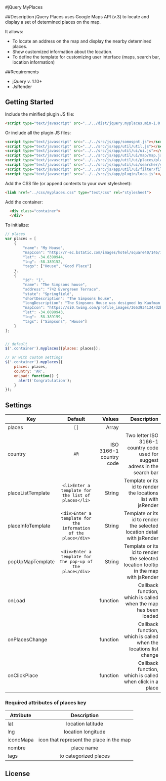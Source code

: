 #jQuery MyPlaces

##Description
jQuery Places uses Google Maps API (v.3) to locate and display a set of determined places on the map.

It allows:
* To locate an address on the map and display the nearby determined places.
* Show customized information about the location.
* To define the template for customizing user interface (maps, search bar, location information)

##Requirements
* jQuery v. 1.10+
* JsRender

## Getting Started

Include the minified plugin JS file:

```html
<script type="text/javascript" src="../../dist/jquery.myplaces.min-1.0.js"></script>
```

Or include all the plugin JS files:

```html
<script type="text/javascript" src="../../src/js/app/somospnt.js"></script>
<script type="text/javascript" src="../../src/js/app/util/util.js"></script>
<script type="text/javascript" src="../../src/js/app/util/ui/ui.js"></script>
<script type="text/javascript" src="../../src/js/app/util/ui/map/map.js"></script>
<script type="text/javascript" src="../../src/js/app/util/ui/places/places.js"></script>
<script type="text/javascript" src="../../src/js/app/util/ui/searcher/searcher.js"></script>
<script type="text/javascript" src="../../src/js/app/util/ui/filter/filter.js"></script>
<script type="text/javascript" src="../../src/js/app/plugin/loca.js"></script>
```



Add the CSS file (or append contents to your own stylesheet):

```html
<link href="../css/myplaces.css" type="text/css" rel="stylesheet">
```

Add the container:
```html
  <div class="container">
  </div>
```
To initialize:

```javascript
// places
var places = [
    {
        "name": "My House",
        "mapIcon": "http://r-ec.bstatic.com/images/hotel/square40/146/14694220.jpg",
        "lat": -34.6390944,
        "lng": -58.389152,
        "tags": ["House", "Good Place"]
    },
    {
        "id": "1",
        "name": "The Simpsons house",
        "address": "742 Evergreen Terrace",
        "state": "Springfield",
        "shortDescription": "The Simpsons house",
        "longDescription": "The Simpsons House was designed by Kaufman and Broad homebuilders",
        "mapIcon": "https://si0.twimg.com/profile_images/3663934134/d2b2a7fcacec55ba63c06474d10de385_normal.jpeg",
        "lat": -34.6090943,
        "lng": -58.389159,
        "tags": ["Simpsons", "House"]
    }
];


// default
$('.container').myplaces({places: places});

// or with custom settings
$('.container').myplaces({
    places: places,
    country: 'AR',
    onLoad: function() {
      alert('Congratulation');
    }
});
```

## Settings

| Key            | Default       | Values                     |  Description                                     |
| ---------------|:-------------:|---------------------------:|-------------------------------------------------:|
| places            | `[]`                                                           | Array                   |                                                                              |
| country           | `AR`                                                           | ISO 3166-1 country code | Two letter ISO 3166-1 country code used for suggest adress in the search bar |
| placeListTemplate | `<li>Enter a template for the list of places</li>`             | String                  | Template or its id to render the locations list with jsRender                |
| placeInfoTemplate | `<div>Enter a template for the information of the place</div>` | String                  | Template or its id to render the selected location detail with jsRender      |
| popUpMapTemplate  | `<div>Enter a template for the pop-up of the place</div>`      | String                  | Template or its id to render the selected location tooltip in the map with jsRender |
| onLoad            |                                                                | function                | Callback function, which is called when the map has been loaded |
| onPlacesChange    |                                                                | function                | Callback function, which is called when the locations list change|
| onClickPlace      |                                                                | function                | Callback function, which is called when click in a place |


### Required attributes of places key
| Attribute            | Description |
| ---------------|:-------------:|
|lat| location latitude |
|lng| location longitude|
|iconoMapa| icon that represent the place in the map |
|nombre| place name|
|tags| to categorized places|


## License